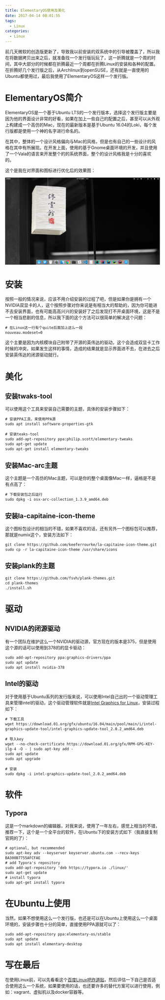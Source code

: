 ```yaml
---
title: ElementaryOS使用及美化
date: 2017-04-14 08:01:55
tags:
  - Linux
categories:
  - Linux
---
```


前几天微软的创造版更新了，导致我以前安装的双系统中的引导被覆盖了，所以我在将数据拷贝出来之后，就准备找一个发行版玩玩了，这一折腾就是一个周的时间，其中大部分的时候都在折腾最近一个周都在折腾Linux的安装和各种的配置。在折腾好几个发行版之后，从Archlinux到openSUSE，还有就是一直使用的Ubuntu都使用过，最后我使用了ElementaryOS这样一个发行版。

# ElementaryOS简介

ElementaryOS是一个基于Ubuntu LTS的一个发行版本，选择这个发行版主要是因为他的界面设计非常的好看，如果在加上一些自己的配置之后，甚至可以从外观上构建成一个高仿的Mac，现在的最新版本是基于Ubuntu 16.04的Loki，每个发行版都是使用一个神的名字进行命名的。

在其中，整体的一个设计风格偏向与Mac的风格，但是也有自己的一些设计的风格在其中有所展现。在开发上面，使用的基于Gnome桌面环境的开发，并且使用了一个Vala的语言来开发整个的的系统界面，整个的设计风格我是十分的喜欢的。

这个是我在对界面和图标进行优化后的效果图：

![ElementaryOS](/images/201704/ElementaryOS.png)

# 安装

按照一般的情况来说，应该不用介绍安装的过程了吧，但是如果你是拥有一个NVIDIA双显卡的人，这个按照步骤对你来说是有相当大的帮助的，因为你可能进不去安装界面，也有可能高高兴兴的安装好了之后发现打不开桌面环境，这是不是一个相当悲剧的信息，所以我下面的这个方法可以很简单的解决这个问题：

```shell
# 在Linux这一行有个quite后面加上这么一段
nouveau.modeset=0
```

这个主要是因为内核模块自己附带了开源的英伟达的驱动，这个会造成双显卡工作时候的冲突，如果发生这样的事情，造成的结果就是显示界面进不去，在进去之后安装英伟达的闭源驱动就行。

# 美化

## 安装twaks-tool

可以使用这个工具来安装自己需要的主题，具体的安装步骤如下：

```shell
# 安装PPA工具，来使用PPA源
sudo apt install software-properties-gtk

# 安装teaks-tool
sudo add-apt-repository ppa:philip.scott/elementary-tweaks
sudo apt-get update
sudo apt-get install elementary-tweaks
```

## 安装Mac-arc主题

这个主题是一个高仿的Mac主题，可以是你的整个桌面像Mac一样，逼格是不是有点高了：

```shell
# 下载安装包之后运行
sudo dpkg -i osx-arc-collection_1.3.9_amd64.deb
```

## 安装la-capitaine-icon-theme

这个图标包设计的相当的不错，如果不喜欢的话，还有另外一个图标包可以推荐，那就是numix这个，安装方法如下：

```shell
git clone https://github.com/keeferrourke/la-capitaine-icon-theme.git
sudo cp -r la-capitaine-icon-theme /usr/share/icons
```

## 安装plank的主题

```shell
git clone https://github.com/fsvh/plank-themes.git
cd plank-themes
./install.sh
```

# 驱动

## NVIDIA的闭源驱动

有一个团队在维护这么一个NVIDIA的驱动源，官方现在的版本是375，但是使用这个源的话可以使用到378的的显卡驱动：

```shell
sudo add-apt-repository ppa:graphics-drivers/ppa
sudo apt update
sudo apt install nvidia-378
```

## Intel的驱动

对于使用基于Ubuntu系列的发行版来说，可以使用Intel自己出的一个驱动管理工具来管理intel的驱动，这个驱动管理软件就是[Intel Graphics for Linux](https://01.org/zh/linuxgraphics)，安装过程如下：

```shell
# 下载工具
wget https://download.01.org/gfx/ubuntu/16.04/main/pool/main/i/intel-graphics-update-tool/intel-graphics-update-tool_2.0.2_amd64.deb

# 导入key
wget --no-check-certificate https://download.01.org/gfx/RPM-GPG-KEY-ilg-4 -O - | sudo apt-key add -
sudo apt update
sudo apt upgrade

# 安装
sudo dpkg -i intel-graphics-update-tool_2.0.2_amd64.deb
```

# 软件

## Typora

这是一个markdown的编辑器，对我来说，使用了一年左右，感觉上相当的不错，推荐一下，这个是一个全平台的软件，在Ubuntu下的安装方式如下（我直接复制官网的了）：

```shell
# optional, but recommended
sudo apt-key adv --keyserver keyserver.ubuntu.com --recv-keys BA300B7755AFCFAE
# add Typora's repository
sudo add-apt-repository 'deb https://typora.io ./linux/'
sudo apt-get update
# install typora
sudo apt-get install typora
```

#  在Ubuntu上使用

当然，如果不想使用这么一个发行版，也还是可以在Ubuntu上使用这么一个桌面环境的，安装步骤也十分的简单，直接使用PPA源就可以了：

```shell
sudo add-apt-repository ppa:elementary-os/stable
sudo apt update
sudo apt install elementary-desktop
```

# 写在最后

在使用Linux前，可以先看看这个[百度Linux吧炸道贴](https://github.com/910JQK/ZhaDao)，然后评估一下自己是否适合使用这么一个系统，如果要使用的话，也还要许多的替代方案可以进行使用，例如：vagrant、虚拟机以及docker容器等。

